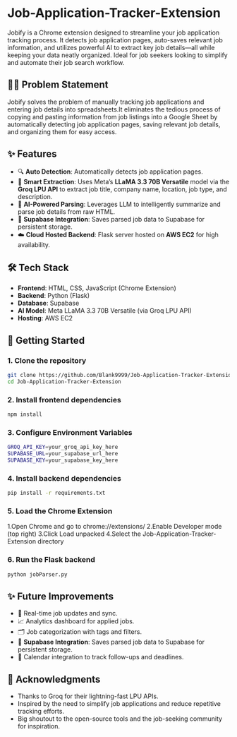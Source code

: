 # Job-Application-Tracker-Extension

Jobify is a Chrome extension designed to streamline your job application tracking process. It detects job application pages, auto-saves relevant job information, and utilizes powerful AI to extract key job details—all while keeping your data neatly organized. Ideal for job seekers looking to simplify and automate their job search workflow.

## 🌟💡 Problem Statement

Jobify solves the problem of manually tracking job applications and entering job details into spreadsheets.It eliminates the tedious process of copying and pasting information from job listings into a Google Sheet by automatically detecting job application pages, saving relevant job details, and organizing them for easy access.

## ✨ Features

- 🔍 **Auto Detection**: Automatically detects job application pages.
- 📄 **Smart Extraction**: Uses Meta’s **LLaMA 3.3 70B Versatile** model via the **Groq LPU API** to extract job title, company name, location, job type, and description.
- 🧠 **AI-Powered Parsing**: Leverages LLM to intelligently summarize and parse job details from raw HTML.
- 💾 **Supabase Integration**: Saves parsed job data to Supabase for persistent storage.
- ☁️ **Cloud Hosted Backend**: Flask server hosted on **AWS EC2** for high availability.

## 🛠️ Tech Stack

- **Frontend**: HTML, CSS, JavaScript (Chrome Extension)
- **Backend**: Python (Flask)
- **Database**: Supabase
- **AI Model**: Meta LLaMA 3.3 70B Versatile (via Groq LPU API)
- **Hosting**: AWS EC2

## 🚀 Getting Started

### 1. Clone the repository
```bash
git clone https://github.com/Blank9999/Job-Application-Tracker-Extension.git
cd Job-Application-Tracker-Extension
```

### 2. Install frontend dependencies
```bash
npm install
```

### 3. Configure Environment Variables
```bash
GROQ_API_KEY=your_groq_api_key_here
SUPABASE_URL=your_supabase_url_here
SUPABASE_KEY=your_supabase_key_here
```

### 4. Install backend dependencies
```bash
pip install -r requirements.txt
```

### 5. Load the Chrome Extension
1.Open Chrome and go to chrome://extensions/
2.Enable Developer mode (top right)
3.Click Load unpacked
4.Select the Job-Application-Tracker-Extension directory

### 6. Run the Flask backend
```bash
python jobParser.py
```

## ✨ Future Improvements

- 🔄 Real-time job updates and sync.
- 📈 Analytics dashboard for applied jobs.
- 🗂️ Job categorization with tags and filters.
- 💾 **Supabase Integration**: Saves parsed job data to Supabase for persistent storage.
- 📅 Calendar integration to track follow-ups and deadlines.

## 🙏 Acknowledgments

- Thanks to Groq for their lightning-fast LPU APIs.
- Inspired by the need to simplify job applications and reduce repetitive tracking efforts.
- Big shoutout to the open-source tools and the job-seeking community for inspiration.
